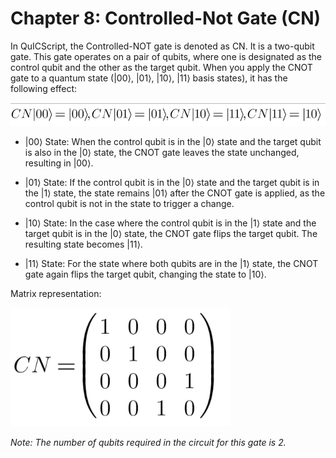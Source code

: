 # Chapter 8: Controlled-Not Gate (CN) 
 
In QuICScript, the Controlled-NOT gate is denoted as CN. It is a two-qubit gate. This gate operates on a pair of qubits, where one is designated as the control qubit and the other as the target qubit.  When you apply the CNOT gate to a quantum state (|00⟩, |01⟩, |10⟩, |11⟩ basis states), it has the following effect:

![Linear Algebra](../demos/fig/Control-not.png)

- |00⟩ State: When the control qubit is in the |0⟩ state and the target qubit is also in the |0⟩ state, the CNOT gate leaves the state unchanged, resulting in |00⟩. 

- |01⟩ State: If the control qubit is in the |0⟩ state and the target qubit is in the |1⟩ state, the state remains |01⟩ after the CNOT gate is applied, as the control qubit is not in the state to trigger a change.

- |10⟩ State: In the case where the control qubit is in the |1⟩ state and the target qubit is in the |0⟩ state, the CNOT gate flips the target qubit. The resulting state becomes |11⟩.

- |11⟩ State: For the state where both qubits are in the |1⟩ state, the CNOT gate again flips the target qubit, changing the state to |10⟩.

Matrix representation:

![Matrix](../demos/fig/Control-not2.png)

*Note: The number of qubits required in the circuit for this gate is 2.*

